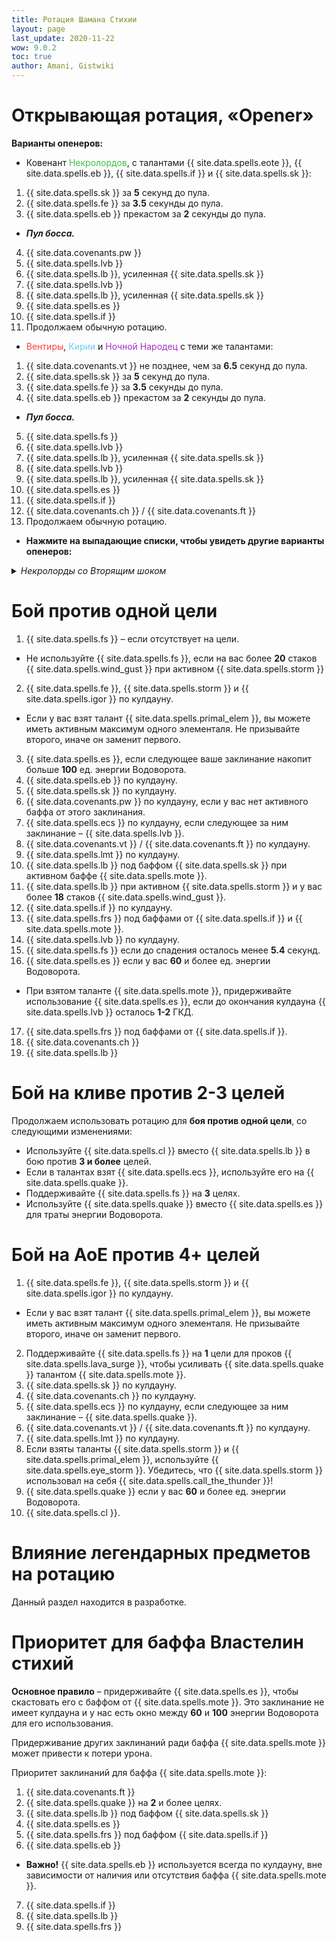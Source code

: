 ```yaml
---
title: Ротация Шамана Стихии
layout: page
last_update: 2020-11-22 
wow: 9.0.2
toc: true
author: Amani, Gistwiki
---
```


# Открывающая ротация, «Opener»

**Варианты опенеров:**

* Ковенант <span style="color:#40bf40;font-size:1em;">Некролордов</span>, с талантами {{ site.data.spells.eote }}, {{ site.data.spells.eb }}, {{ site.data.spells.if }} и {{ site.data.spells.sk }}:

1. {{ site.data.spells.sk }} за **5** секунд до пула.
2. {{ site.data.spells.fe }} за **3.5** секунды до пула.
3. {{ site.data.spells.eb }} прекастом за **2** секунды до пула.
  * ***Пул босса.***
4. {{ site.data.covenants.pw }}
5. {{ site.data.spells.lvb }}
6. {{ site.data.spells.lb }}, усиленная {{ site.data.spells.sk }}
7. {{ site.data.spells.lvb }}
8. {{ site.data.spells.lb }}, усиленная {{ site.data.spells.sk }}
9. {{ site.data.spells.es }}
10. {{ site.data.spells.if }}
11. Продолжаем обычную ротацию.

* <span style="color:#ff4040;font-size:1em;">Вентиры</span>, <span style="color:#68ccef;font-size:1em;">Кирии</span> и <span style="color:#a330c9;font-size:1em;">Ночной Народец</span> с теми же талантами:

1. {{ site.data.covenants.vt }} не позднее, чем за **6.5** секунд до пула.
2. {{ site.data.spells.sk }} за **5** секунд до пула.
3. {{ site.data.spells.fe }} за **3.5** секунды до пула.
4. {{ site.data.spells.eb }} прекастом за **2** секунды до пула.
  * ***Пул босса.***
5. {{ site.data.spells.fs }}
6. {{ site.data.spells.lvb }}
7. {{ site.data.spells.lb }}, усиленная {{ site.data.spells.sk }}
8. {{ site.data.spells.lvb }}
9. {{ site.data.spells.lb }}, усиленная {{ site.data.spells.sk }}
10. {{ site.data.spells.es }}
11. {{ site.data.spells.if }}
12. {{ site.data.covenants.ch }} / {{ site.data.covenants.ft }}
13. Продолжаем обычную ротацию.

* **Нажмите на выпадающие списки, чтобы увидеть другие варианты опенеров:**

<details markdown=1><summary><i>Некролорды со Вторящим шоком</i></summary>

<p></p>

1. {{ site.data.spells.sk }} за **5** секунд до пула.
2. {{ site.data.spells.fe }} за **3.5** секунды до пула.
3. {{ site.data.spells.lvb }} прекастом за **2** секунды до пула.
4. {{ site.data.spells.fs }}
5. {{ site.data.covenants.pw }}
6. {{ site.data.spells.lb }}, усиленная {{ site.data.spells.sk }}
7. {{ site.data.spells.ecs }}
8. {{ site.data.spells.lvb }}
9. {{ site.data.spells.lb }}, усиленная {{ site.data.spells.sk }}
10. Продолжаем обычную ротацию.

> Да, мы используем подряд {{ site.data.spells.fs }} и {{ site.data.covenants.pw }}, который тоже накладывает {{ site.data.spells.fs }}. К сожалению, это лучший вариант ротации на данный момент, если не брать талант {{ site.data.spells.eb }}.

</details>

<p></p>

# Бой против одной цели

1. {{ site.data.spells.fs }} – если отсутствует на цели. 
  * Не используйте {{ site.data.spells.fs }}, если на вас более **20** стаков {{ site.data.spells.wind_gust }} при активном {{ site.data.spells.storm }}
2. {{ site.data.spells.fe }}, {{ site.data.spells.storm }} и {{ site.data.spells.igor }} по кулдауну.
  * Если у вас взят талант {{ site.data.spells.primal_elem }}, вы можете иметь активным максимум одного элементаля. Не призывайте второго, иначе он заменит первого.
3. {{ site.data.spells.es }}, если следующее ваше заклинание накопит больше **100** ед. энергии Водоворота.
4. {{ site.data.spells.eb }} по кулдауну.
5. {{ site.data.spells.sk }} по кулдауну.
6. {{ site.data.covenants.pw }} по кулдауну, если у вас нет активного баффа от этого заклинания.
7. {{ site.data.spells.ecs }} по кулдауну, если следующее за ним заклинание – {{ site.data.spells.lvb }}.
8. {{ site.data.covenants.vt }} / {{ site.data.covenants.ft }} по кулдауну.
9. {{ site.data.spells.lmt }} по кулдауну.
10. {{ site.data.spells.lb }} под баффом {{ site.data.spells.sk }} при активном баффе {{ site.data.spells.mote }}.
11. {{ site.data.spells.lb }} при активном {{ site.data.spells.storm }} и у вас более **18** стаков {{ site.data.spells.wind_gust }}.
12. {{ site.data.spells.if }} по кулдауну.
13. {{ site.data.spells.frs }} под баффами от {{ site.data.spells.if }} и {{ site.data.spells.mote }}.
14. {{ site.data.spells.lvb }} по кулдауну.
15. {{ site.data.spells.fs }} если до спадения осталось менее **5.4** секунд.
16. {{ site.data.spells.es }} если у вас **60** и более ед. энергии Водоворота.
  *  При взятом таланте {{ site.data.spells.mote }}, придерживайте использование {{ site.data.spells.es }}, если до окончания кулдауна {{ site.data.spells.lvb }} осталось **1-2** ГКД.
17. {{ site.data.spells.frs }} под баффами от {{ site.data.spells.if }}.
18. {{ site.data.covenants.ch }}
19. {{ site.data.spells.lb }}

# Бой на кливе против 2-3 целей

Продолжаем использовать ротацию для **боя против одной цели**, со следующими изменениями:

* Используйте {{ site.data.spells.cl }} вместо {{ site.data.spells.lb }} в бою против **3 и более** целей.
* Если в талантах взят {{ site.data.spells.ecs }}, используйте его на {{ site.data.spells.quake }}.
* Поддерживайте {{ site.data.spells.fs }} на **3** целях.
* Используйте {{ site.data.spells.quake }} вместо {{ site.data.spells.es }} для траты энергии Водоворота.

# Бой на АоЕ против 4+ целей

1. {{ site.data.spells.fe }}, {{ site.data.spells.storm }} и {{ site.data.spells.igor }} по кулдауну.
  * Если у вас взят талант {{ site.data.spells.primal_elem }}, вы можете иметь активным максимум одного элементаля. Не призывайте второго, иначе он заменит первого.
2. Поддерживайте {{ site.data.spells.fs }} на **1** цели для проков {{ site.data.spells.lava_surge }}, чтобы усиливать {{ site.data.spells.quake }} талантом {{ site.data.spells.mote }}.
3. {{ site.data.spells.sk }} по кулдауну.
4. {{ site.data.covenants.ch }} по кулдауну.
5. {{ site.data.spells.ecs }} по кулдауну, если следующее за ним заклинание – {{ site.data.spells.quake }}.
6. {{ site.data.covenants.vt }} / {{ site.data.covenants.ft }} по кулдауну.
7. {{ site.data.spells.lmt }} по кулдауну.
8. Если взяты таланты {{ site.data.spells.storm }} и {{ site.data.spells.primal_elem }}, используйте {{ site.data.spells.eye_storm }}. Убедитесь, что {{ site.data.spells.storm }} использовал на себя {{ site.data.spells.call_the_thunder }}!
9. {{ site.data.spells.quake }} если у вас **60** и более ед. энергии Водоворота.
10. {{ site.data.spells.cl }}.

# Влияние легендарных предметов на ротацию

Данный раздел находится в разработке.

# Приоритет для баффа Властелин стихий

**Основное правило** – придерживайте {{ site.data.spells.es }}, чтобы скастовать его с баффом от {{ site.data.spells.mote }}. Это заклинание не имеет кулдауна и у нас есть окно между **60** и **100** энергии Водоворота для его использования.

Придерживание других заклинаний ради баффа {{ site.data.spells.mote }} может привести к потери урона.

Приоритет заклинаний для баффа {{ site.data.spells.mote }}:

1. {{ site.data.covenants.ft }}
2. {{ site.data.spells.quake }} на **2** и более целях.
3. {{ site.data.spells.lb }} под баффом {{ site.data.spells.sk }}
4. {{ site.data.spells.es }}
5. {{ site.data.spells.frs }} под баффом {{ site.data.spells.if }}
6. {{ site.data.spells.eb }} 
  * **Важно!** {{ site.data.spells.eb }} используется всегда по кулдауну, вне зависимости от наличия или отсутствия баффа {{ site.data.spells.mote }}.
7. {{ site.data.spells.if }}
8. {{ site.data.spells.lb }}
9. {{ site.data.spells.frs }}

